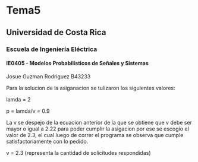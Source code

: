 # Tema5

## Universidad de Costa Rica
### Escuela de Ingeniería Eléctrica
#### IE0405 - Modelos Probabilísticos de Señales y Sistemas

Josue Guzman Rodriguez
B43233


Para la solucion de la asiganacion se tulizaron los siguientes valores:

lamda = 2

p = lamda/v = 0.9

La v se despejo de la ecuacion anterior de la que se obtiene que v debe ser mayor o igual a 2.22 para poder cumplir la asigacion por ese se escogio el valor de 2.3, el cual luego de correr el programa se observa que cumple satisfactoriamente con lo pedido.

v = 2.3 (representa la cantidad de solicitudes respondidas)

